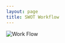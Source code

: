 ```yaml
---
layout: page
title: SWOT Workflow
---
```


<div>
  <img src="/swot/public/images/SWOT_workflow.png" alt="Work Flow">
</div>
